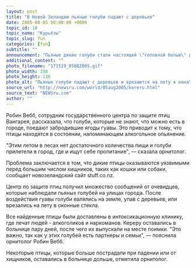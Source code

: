 ```yaml
---
layout: post
title: "В Новой Зеландии пьяные голуби падают с деревьев"
date: 2005-08-05 00:00:00 +0000
topic_id: 10
topic_name: "Курьёзы"
topic_slug: fun
categories: [fun]
subtitle: ""
announcement: "Пьяные дикие голуби стали настоящей \"головной болью\" для службы спасения в новозеландском городе Вангарей. Около 30 птиц кереру (новозеландский древесный голубь) были спасены за последнее время."
additional_content: ""
photo_filename: "171519_05082005.gif"
photo_width: 158
photo_height: 118
photo_alt: "Пьяные голуби падают с деревьев и врезаются на лету в окна"
source_url: "http://newsru.com/world/05aug2005/kereru.html"
source_text: "NEWSru.com"
author: ""
---
```

Робин Вебб, сотрудник государственного центра по защите птиц Вангарея, рассказала, что голуби, которые не знают, что можно есть в городе, поедают забродившие ягоды гуавы. Это приводит к тому, что птицы находятся в состоянии, напоминающем алкогольное опьянение.

"Этим летом в лесах нет достаточного количества пищи и голуби прилетели в город, где и ищут себе пропитание", &mdash; сказала орнитолог.

Проблема заключается в том, что дикие птицы оказываются уязвимыми перед большим числом хищников, таких как кошки или собаки, сообщает новозеландский сайт stuff.co.nz.

Центр по защите птиц получил множество сообщений от очевидцев, которые наблюдали пьяных голубей на улицах города. После воздействия гуавы голуби валялись на земле, упав с деревьев, или врезались на лету в оконные стекла.

Все найденные птицы были доставлены в интоксикационную клинику, где лечат людей - алкоголиков и наркоманов. Кереру оставались в больнице пару дней, после чего их выпускали на месте поимки. "Это важно, так как у этих голубей есть партнеры и семьи", &mdash; пояснила орнитолог Робин Вебб.

Некоторые птицы, которые больше пострадали при падении или от хищников, оставались в больнице дольше, отметила орнитолог.
